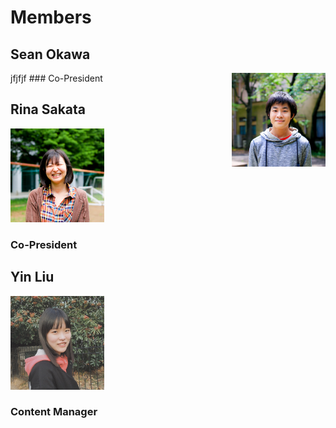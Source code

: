 # Members
## Sean Okawa 
<img style="float: right;" src="photos/Sean.jpg" width="150" height="150">
jfjfjf
### Co-President



## Rina Sakata
<img src="photos/Rina.jpg" width="150" height="150">

### Co-President



## Yin Liu
<img src="photos/Yin.jpeg" width="150" height="150">

### Content Manager

